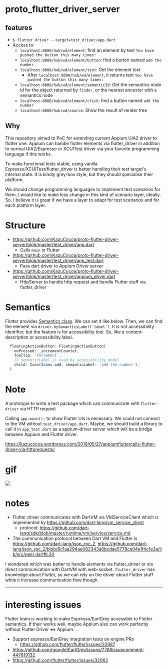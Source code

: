 # proto_flutter_driver_server

## features
- `$ flutter driver --target=test_driver/app.dart`
- Access to:
    - `localhost:8080/hub/wd/element`: find an element by text `You have pushed the button this many times:`
    - `localhost:8080/hub/wd/element/button`: find a button named `add the number`
    - `localhost:8080/hub/wd/element/text`: Get the element text
        - After `localhost:8080/hub/wd/element`, it returns text `You have pushed the button this many times:`
    - `localhost:8080/hub/wd/element/semanticId`: Get the semantics node id for the object returned by `finder`, or the nearest ancestor with a semantics node
    - `localhost:8080/hub/wd/element/click`: find a button named `add the number`
    - `localhost:8080/hub/wd/source`: Show the result of render tree

## Why

This repository aimed to PoC for extending current Appium UIA2 driver to flutter one.
Appium can handle flutter elements via flutter_driver in addition to normal UIA2/Espresso or XCUITest driver via your favorite programming language if this works.

To make functional tests stable, using vanilla Espresso/XCUITest/flutter_driver is better handling their test target's internal state. It is kindly grey-box style, but they should specialise their platform.

We should change programming languages to implement test scenarios for them. I would like to make less change in this kind of scenario layer, ideally. So, I believe it is great if we have a layer to adapt for test scenarios and for each platform layer.

# Structure
- https://github.com/KazuCocoa/proto-flutter-driver-server/blob/master/test_driver/app.dart
    - Calls `main` in Flutter
- https://github.com/KazuCocoa/proto-flutter-driver-server/blob/master/test_driver/app_test.dart
    - Pass dart driver to Appium Driver server
- https://github.com/KazuCocoa/proto-flutter-driver-server/blob/master/test_driver/appium_driver.dart
    - HttpServer to handle http request and handle Flutter stuff via flutter_driver

# Semantics
Flutter provides [Semantics class](https://api.flutter.dev/flutter/widgets/Semantics-class.html).
We can set it like below. Then, we can find the element via `driver.bySemanticsLabel('label')`.
It is not accessibility identifier, but the feature is for accessibility tool. So, like a content-description or accessibility label.

```dart
  floatingActionButton: FloatingActionButton(
    onPressed: _incrementCounter,
    tooltip: 'Increment',
    // semanticLabel is used by accessibility model
    child: Icon(Icons.add, semanticLabel: 'add the number'),
  )
```

# Note
A prototype to write a test package which can communicate with `flutter-driver` via HTTP request

Calling `app.main();` to show Flutter UIs is necessary. We could not connect to the VM without `test_driver/app.dart`.
Maybe, we should build a library to call it in `app_test.dart` as a appium-driver server
which will be a bridge between Appium and Flutter driver.

https://kazucocoa.wordpress.com/2019/05/27/appiumfluttercalls-flutter-driver-via-httprequests/

# gif

![](https://user-images.githubusercontent.com/5511591/58382819-f54c7380-8009-11e9-8d3b-9bef3dcbfc18.gif)

# notes

- Flutter driver communicates with DartVM via VMServiceClient which is implemented by https://github.com/dart-lang/vm_service_client
    - protocol: https://github.com/dart-lang/sdk/blob/master/runtime/vm/service/service.md
- The communication protocol between Dart VM and Flutter is https://github.com/dart-lang/json_rpc_2, https://github.com/dart-lang/json_rpc_2/blob/6c1aa294ae082343a6bcdae5778ce04e1f4c1e3a/lib/src/peer.dart#L20

I wondered which was better to handle elements via flutter_driver or via direct communication with DartVM with web-socket.
`flutter_driver` has knowledge about Flutter, so we can rely on the driver about Flutter stuff while it increase communication flow though.


----

# interesting issues
Flutter team is working to make Espresso/EarlGrey accessible to Flutter semantics.
If their works well, maybe Appium also can work perfectly without Flutter Driver <=> Appium.


- Support espresso/EarlGrey integration tests on engine PRs
    - https://github.com/flutter/flutter/issues/32987
- https://github.com/google/EarlGrey/issues/778#issuecomment-447619132
- https://github.com/flutter/flutter/issues/32062
